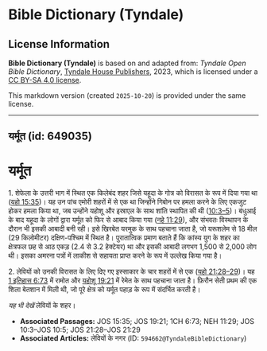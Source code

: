 # Bible Dictionary (Tyndale)

## License Information

**Bible Dictionary (Tyndale)** is based on and adapted from: _Tyndale Open Bible Dictionary_, [Tyndale House Publishers](https://tyndaleopenresources.com/), 2023, which is licensed under a [CC BY-SA 4.0 license](https://creativecommons.org/licenses/by-sa/4.0/legalcode.en).

This markdown version (created `2025-10-20`) is provided under the same license.



--------------------------------

## यर्मूत (id: 649035)

यर्मूत
======

1\. शेफेला के उत्तरी भाग में स्थित एक किलेबंद शहर जिसे यहूदा के गोत्र को विरासत के रूप में दिया गया था ([यहो 15:35](https://ref.ly/Josh15:35))। यह उन पांच एमोरी शहरों में से एक था जिन्होंने गिबोन पर हमला करने के लिए एकजुट होकर हमला किया था, जब उन्होंने यहोशू और इस्राएल के साथ शांति स्थापित की थी ([10:3–5](https://ref.ly/Josh10:3-Josh10:5))। बंधुआई के बाद यहूदा के लोगों द्वारा यर्मूत को फिर से आबाद किया गया ([नहे 11:29](https://ref.ly/Neh11:29)), और संभवतः विस्थापन के दौरान भी इसकी आबादी बनी रही। इसे खिरबेत यरमुक के साथ पहचाना जाता है, जो यरूशलेम से 18 मील (29 किलोमीटर) दक्षिण\-पश्चिम में स्थित है। पुरातात्विक प्रमाण बताते हैं कि कांस्य युग के शहर का क्षेत्रफल छह से आठ एकड़ (2\.4 से 3\.2 हेक्टेयर) था और इसकी आबादी लगभग 1,500 से 2,000 लोग थी। इसका अमरना पत्रों में लाकीश से सहायता प्राप्त करने के रूप में उल्लेख किया गया है।

2\. लेवियों को उनकी विरासत के लिए दिए गए इस्साकार के चार शहरों में से एक ([यहो 21:28–29](https://ref.ly/Josh21:28-Josh21:29))। यह [1 इतिहास 6:73](https://ref.ly/1Chr6:73) में रामोत और [यहोशू 19:21](https://ref.ly/Josh19:21) में रेमेत के साथ पहचाना जाता है। फ़िरौन सेती प्रथम की एक शिला बेतशान में मिली थी, जो पूरे क्षेत्र को यर्मूत पहाड़ के रूप में संदर्भित करती है।

*यह भी देखें* लेवियों के शहर।

* **Associated Passages:** JOS 15:35; JOS 19:21; 1CH 6:73; NEH 11:29; JOS 10:3–JOS 10:5; JOS 21:28–JOS 21:29
* **Associated Articles:** लेवियों के नगर (ID: `594662@TyndaleBibleDictionary`)

